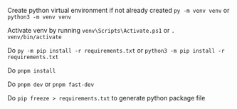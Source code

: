 Create python virtual environment if not already created
`py -m venv venv` or `python3 -m venv venv`

Activate venv by running `venv\Scripts\Activate.ps1` or `. venv/bin/activate`

Do `py -m pip install -r requirements.txt` or `python3 -m pip install -r requirements.txt`

Do `pnpm install`

Do `pnpm dev` or `pnpm fast-dev`

Do `pip freeze > requirements.txt` to generate python package file
